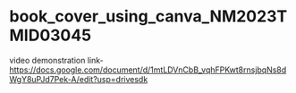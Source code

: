 # book_cover_using_canva_NM2023TMID03045

video demonstration link-https://docs.google.com/document/d/1mtLDVnCbB_vqhFPKwt8rnsjbqNs8dWgY8uPJd7Pek-A/edit?usp=drivesdk
